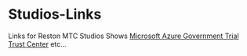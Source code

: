 # Studios-Links
Links for Reston MTC Studios Shows
[Microsoft Azure Government Trial](http://aka.ms/azuregovttrial)
[Trust Center](http://www.microsoft.com)
etc...
